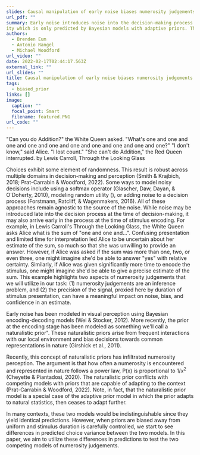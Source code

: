 ```yaml
---
slides: Causal manipulation of early noise biases numerosity judgements towards adaptive priors
url_pdf: ""
summary: Early noise introduces noise into the decision-making process at the time of stimulus encoding, as captured by encoding-decoding models of perception (Wei & Stocker, 2012). Recent work in visual perception has shown that priors can originate from our interactions with the natural environment (Girshick, Landy, & Simoncelli, 2011). The concept of a naturalistic prior has also been used to explain biases in numerosity judgements, where the prior follows a power law (Cheyette & Piantadosi, 2020). This conflicts with Bayesian models of numerosity perception where the prior is allowed to adapt to the context (Prat-Carrabin & Woodford, 2022). Here, we test the competing models of numerosity judgements by causally manipulating early noise and imposing biased priors. We find a relationship between signal precision and response predictabil-
ity which is only predicted by Bayesian models with adaptive priors. Therefore, while naturalistic priors are plausible, they may only explain a subset of situations in which numerosity judgements are used, and models of numerosity judgement should allow priors to adapt to specific contexts.
authors:
  - Brenden Eum
  - Antonio Rangel
  - Michael Woodford
url_video: ""
date: 2022-02-17T02:44:17.563Z
external_link: ""
url_slides: ""
title: Causal manipulation of early noise biases numerosity judgements towards adaptive priors
tags:
  - biased_prior
links: []
image:
  caption: ""
  focal_point: Smart
  filename: featured.PNG
url_code: ""
---
```


"Can you do Addition?" the White Queen asked.
"What's one and one and one and one and one and one
and one and one and one and one?"
"I don't know," said Alice. "I lost count."
"She can't do Addition," the Red Queen interrupted.
by Lewis Carroll, Through the Looking Glass


Choices exhibit some element of randomness. This result is robust across multiple domains in decision-making and perception (Smith & Krajbich, 2018; Prat-Carrabin & Woodford, 2022). Some ways to model noisy decisions include using a softmax operator (Glascher, Daw, Dayan, & O'Doherty, 2010), modeling random utility (), or adding noise to a decision process (Forstmann, Ratcliff, & Wagenmakers, 2016). All of these approaches remain agnostic to the source of the noise. While noise may be introduced late into the decision process at the time of decision-making, it may also arrive early in the process at the time of stimulus encoding. For example, in Lewis Carroll's Through the Looking Glass, the White Queen asks Alice what is the sum of "one and one and...". Confusing presentation and limited time for interpretation led Alice to be uncertain about her estimate of the sum, so much so that she was unwilling to provide an answer. However, if Alice was asked if the sum was more than one, two, or even three, one might imagine she'd be able to answer "yes" with relative certainty. Similarly, if Alice was given significantly more time to encode the stimulus, one might imagine she'd be able to give a precise estimate of the sum. This example highlights two aspects of numerosity judgements that we will utilize in our task: (1) numerosity judgements are an inference problem, and (2) the precision of the signal, proxied here by duration of stimulus presentation, can have a meaningful impact on noise, bias, and confidence in an estimate.

Early noise has been modeled in visual perception using Bayesian encoding-decoding models (Wei & Stocker, 2012). More recently, the prior at the encoding stage has been modeled as something we'll call a  naturalistic prior". These naturalistic priors arise from frequent interactions with our local environment and bias decisions towards common representations in nature (Girshick et al., 2011).

Recently, this concept of naturalistic priors has infiltrated numerosity perception. The argument is that how often a numerosity is encountered and represented in nature follows a power law,
P(x) is proportional to $1/x^2$ (Cheyette & Piantadosi, 2020). The naturalistic prior conflicts with competing models with priors that are capable of adapting to the context (Prat-Carrabin & Woodford, 2022). Note, in fact, that the naturalistic prior model is a special case of the adaptive prior model in which the prior adapts to natural statistics, then ceases to adapt further.

In many contexts, these two models would be indistinguishable since they yield identical predictions. However, when priors are biased away from uniform and stimulus duration is carefully controlled, we start to see differences in predicted choice variance between the two models. In this paper, we aim to utilize these differences in predictions to test the two competing models of numerosity judgements.